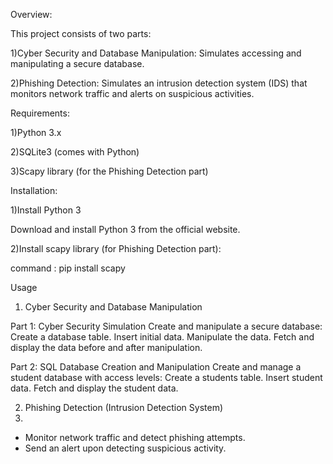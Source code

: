Overview:

This project consists of two parts:

1)Cyber Security and Database Manipulation: Simulates accessing and manipulating a secure database.

2)Phishing Detection: Simulates an intrusion detection system (IDS) that monitors network traffic and alerts on suspicious activities.

Requirements:

1)Python 3.x

2)SQLite3 (comes with Python)

3)Scapy library (for the Phishing Detection part)

Installation:

1)Install Python 3

Download and install Python 3 from the official website.


2)Install scapy library (for Phishing Detection part):

command : pip install scapy


Usage

1. Cyber Security and Database Manipulation
   
Part 1: Cyber Security Simulation
Create and manipulate a secure database:
Create a database table.
Insert initial data.
Manipulate the data.
Fetch and display the data before and after manipulation.

Part 2: SQL Database Creation and Manipulation
Create and manage a student database with access levels:
Create a students table.
Insert student data.
Fetch and display the student data.

2. Phishing Detection (Intrusion Detection System)
3. 
* Monitor network traffic and detect phishing attempts.
* Send an alert upon detecting suspicious activity.
